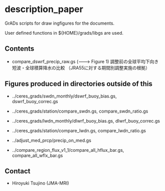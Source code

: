 description_paper
========

  GrADs scripts for draw ingfigures for the documents.

  User defined functions in ${HOME}/grads/libgs are used.


Contents
--------

   * compare_dswrf_precip_raw.gs  (---> Figure 1)
      調整前の全球平均下向き短波・全球積算降水の比較
      （JRA55に対する期間別調整実施の根拠）


Figures produced in directories outside of this
--------

   * ../ceres_grads/swdn_monthly/dswrf_buoy_bias.gs, dswrf_buoy_correc.gs
   * ../ceres_grads/station/compare_swdn.gs, compare_swdn_ratio.gs

   * ../ceres_grads/lwdn_monthly/dlwrf_buoy_bias.gs, dlwrf_buoy_correc.gs
   * ../ceres_grads/station/compare_lwdn.gs, compare_lwdn_ratio.gs

   * ../adjust_med_prcp/precip_on_med.gs

   * ../compare_region_flux_v1_1/compare_all_hflux_bar.gs, compare_all_wflx_bar.gs



Contact
--------

   * Hiroyuki Tsujino (JMA-MRI)
